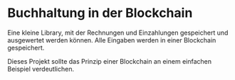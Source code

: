 # Buchhaltung in der Blockchain

Eine kleine Library, mit der Rechnungen und Einzahlungen gespeichert und ausgewertet werden können.
Alle Eingaben werden in einer Blockchain gespeichert.

Dieses Projekt sollte das Prinzip einer Blockchain an einem einfachen Beispiel verdeutlichen.